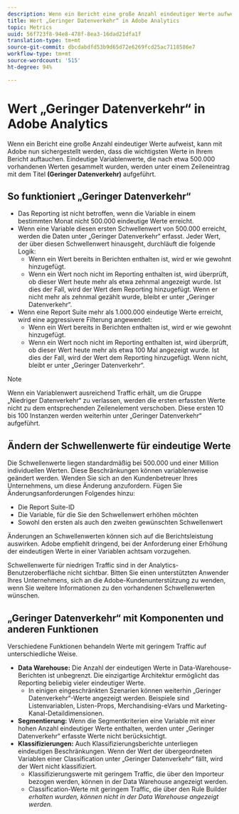 ```yaml
---
description: Wenn ein Bericht eine große Anzahl eindeutiger Werte aufweist, kann mit Adobe nun sichergestellt werden, dass die wichtigsten Werte in Ihrem Bericht auftauchen.
title: Wert „Geringer Datenverkehr“ in Adobe Analytics
topic: Metrics
uuid: 56f723f8-94e8-478f-8ea3-16dad21dfa1f
translation-type: tm+mt
source-git-commit: dbcdabdfd53b9d65d72e6269fcd25ac7118586e7
workflow-type: tm+mt
source-wordcount: '515'
ht-degree: 94%

---
```



# Wert „Geringer Datenverkehr“ in Adobe Analytics

Wenn ein Bericht eine große Anzahl eindeutiger Werte aufweist, kann mit Adobe nun sichergestellt werden, dass die wichtigsten Werte in Ihrem Bericht auftauchen. Eindeutige Variablenwerte, die nach etwa 500.000 vorhandenen Werten gesammelt wurden, werden unter einem Zeileneintrag mit dem Titel **(Geringer Datenverkehr)** aufgeführt.

## So funktioniert „Geringer Datenverkehr“

* Das Reporting ist nicht betroffen, wenn die Variable in einem bestimmten Monat nicht 500.000 eindeutige Werte erreicht.
* Wenn eine Variable diesen ersten Schwellenwert von 500.000 erreicht, werden die Daten unter „Geringer Datenverkehr“ erfasst. Jeder Wert, der über diesen Schwellenwert hinausgeht, durchläuft die folgende Logik:
   * Wenn ein Wert bereits in Berichten enthalten ist, wird er wie gewohnt hinzugefügt.
   * Wenn ein Wert noch nicht im Reporting enthalten ist, wird überprüft, ob dieser Wert heute mehr als etwa zehnmal angezeigt wurde. Ist dies der Fall, wird der Wert dem Reporting hinzugefügt. Wenn er nicht mehr als zehnmal gezählt wurde, bleibt er unter „Geringer Datenverkehr“.
* Wenn eine Report Suite mehr als 1.000.000 eindeutige Werte erreicht, wird eine aggressivere Filterung angewendet:
   * Wenn ein Wert bereits in Berichten enthalten ist, wird er wie gewohnt hinzugefügt.
   * Wenn ein Wert noch nicht im Reporting enthalten ist, wird überprüft, ob dieser Wert heute mehr als etwa 100 Mal angezeigt wurde. Ist dies der Fall, wird der Wert dem Reporting hinzugefügt. Wenn nicht, bleibt er unter „Geringer Datenverkehr“.

>[!NOTE]
>
>Wenn ein Variablenwert ausreichend Traffic erhält, um die Gruppe „Niedriger Datenverkehr“ zu verlassen, werden die ersten erfassten Werte nicht zu dem entsprechenden Zeilenelement verschoben. Diese ersten 10 bis 100 Instanzen werden weiterhin unter „Geringer Datenverkehr“ aufgeführt.

## Ändern der Schwellenwerte für eindeutige Werte

Die Schwellenwerte liegen standardmäßig bei 500.000 und einer Million individuellen Werten. Diese Beschränkungen können variablenweise geändert werden. Wenden Sie sich an den Kundenbetreuer Ihres Unternehmens, um diese Änderung anzufordern. Fügen Sie Änderungsanforderungen Folgendes hinzu:

* Die Report Suite-ID
* Die Variable, für die Sie den Schwellenwert erhöhen möchten
* Sowohl den ersten als auch den zweiten gewünschten Schwellenwert

Änderungen an Schwellenwerten können sich auf die Berichtsleistung auswirken. Adobe empfiehlt dringend, bei der Anforderung einer Erhöhung der eindeutigen Werte in einer Variablen achtsam vorzugehen.

Schwellenwerte für niedrigen Traffic sind in der Analytics-Benutzeroberfläche nicht sichtbar. Bitten Sie einen unterstützten Anwender Ihres Unternehmens, sich an die Adobe-Kundenunterstützung zu wenden, wenn Sie weitere Informationen zu den vorhandenen Schwellenwerten wünschen.

## „Geringer Datenverkehr“ mit Komponenten und anderen Funktionen

Verschiedene Funktionen behandeln Werte mit geringem Traffic auf unterschiedliche Weise.

* **Data Warehouse:** Die Anzahl der eindeutigen Werte in Data-Warehouse-Berichten ist unbegrenzt. Die einzigartige Architektur ermöglicht das Reporting beliebig vieler eindeutiger Werte.
   * In einigen eingeschränkten Szenarien können weiterhin „Geringer Datenverkehr“-Werte angezeigt werden. Beispiele sind Listenvariablen, Listen-Props, Merchandising-eVars und Marketing-Kanal-Detaildimensionen.
* **Segmentierung:** Wenn die Segmentkriterien eine Variable mit einer hohen Anzahl eindeutiger Werte enthalten, werden unter „Geringer Datenverkehr“ erfasste Werte nicht berücksichtigt.
* **Klassifizierungen:** Auch Klassifizierungsberichte unterliegen eindeutigen Beschränkungen. Wenn der Wert der übergeordneten Variablen einer Classification unter „Geringer Datenverkehr“ fällt, wird der Wert nicht klassifiziert.
   * Klassifizierungswerte mit geringem Traffic, die über den Importeur bezogen werden, können in der Data Warehouse angezeigt werden. <!-- AN-115871 -->
   * Classification-Werte mit geringem Traffic, die über den Rule Builder *erhalten wurden, können nicht in der Data Warehouse angezeigt werden. <!-- AN-122872 -->*
